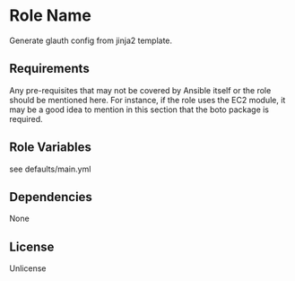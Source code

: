 Role Name
=========

Generate glauth config from jinja2 template.

Requirements
------------

Any pre-requisites that may not be covered by Ansible itself or the role should be mentioned here. For instance, if the role uses the EC2 module, it may be a good idea to mention in this section that the boto package is required.

Role Variables
--------------

see defaults/main.yml

Dependencies
------------

None

License
-------

Unlicense
